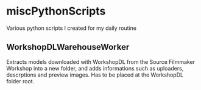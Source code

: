 # miscPythonScripts
Various python scripts I created for my daily routine

## WorkshopDLWarehouseWorker
Extracts models downloaded with WorkshopDL from the Source Filmmaker Workshop into a new folder, and adds informations such as uploaders, descrptions and preview images. 
Has to be placed at the WorkshopDL folder root.
